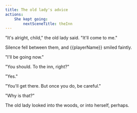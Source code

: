 ```yaml
---
title: The old lady's advice
actions:
    She kept going:
        nextSceneTitle: theInn
---
```


"It's alright, child," the old lady said. "It'll come to me."

Silence fell between them, and {{playerName}} smiled faintly.

"I'll be going now."

"You should. To the inn, right?"

"Yes."

"You'll get there. But once you do, be careful."

"Why is that?"

The old lady looked into the woods, or into herself, perhaps.
